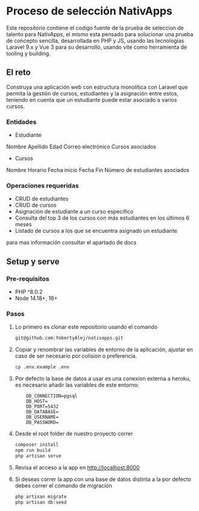 # Proceso de selección NativApps

Este repositorio contiene el codigo fuente de la prueba de seleccion de talento para NativApps,
el mismo esta pensado para solucionar una prueba de concepto sencilla, desarrollada en PHP y JS,
usando las tecnologias Laravel 9.x y Vue 3 para su desarrollo, usando vite como herramienta
de tooling y building.

## El reto

Construya una aplicación web con estructura monolítica con Laravel que permita la gestión de
cursos, estudiantes y la asignación entre estos, teniendo en cuenta que un estudiante puede estar
asociado a varios cursos.

### Entidades

* Estudiante

Nombre
Apellido
Edad
Correo electrónico
Cursos asociados

* Cursos

Nombre
Horario
Fecha inicio
Fecha Fin
Número de estudiantes asociados

### Operaciones requeridas

* CRUD de estudiantes
* CRUD de cursos
* Asignación de estudiante a un curso especifico
* Consulta del top 3 de los cursos con más estudiantes en los últimos 6 meses
* Listado de cursos a los que se encuentra asignado un estudiante

para mas información consultar el apartado de docs

## Setup y serve

### Pre-requisitos

* PHP ^8.0.2
* Node 14.18+, 16+

### Pasos

1. Lo primero es clonar este repositorio usando el comando

    ```sh
    git@github.com:YobertyAlej/nativapps.git
    ```

2. Copiar y renombrar las variables de entorno de la aplicación, ajustar en caso de ser necesario por colision o preferencia.

    ```sh
    cp .env.example .env
    ```

3. Por defecto la base de datos a usar es una conexion externa a heroku, es necesario añadir
las variables de este entorno:

    ```.env
        DB_CONNECTION=pgsql
        DB_HOST=
        DB_PORT=5432
        DB_DATABASE=
        DB_USERNAME=
        DB_PASSWORD=
    ```

4. Desde el root folder de nuestro proyecto correr

    ```sh
    composer install
    npm run build
    php artisan serve
    ```

5. Revisa el acceso a la app en [http://localhost:8000](http://localhost:8000)

6. Si deseas correr la app con una base de datos distinta a la por defecto debes correr el comando de migración

    ```sh
    php artisan migrate
    php artisan db:seed
    ```
